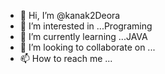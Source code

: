 - 👋 Hi, I’m @kanak2Deora
- 👀 I’m interested in ...Programing 
- 🌱 I’m currently learning ...JAVA
- 💞️ I’m looking to collaborate on ...
- 📫 How to reach me ...

<!---
kanak2Deora/kanak2Deora is a ✨ special ✨ repository because its `README.md` (this file) appears on your GitHub profile.
You can click the Preview link to take a look at your changes.
--->
